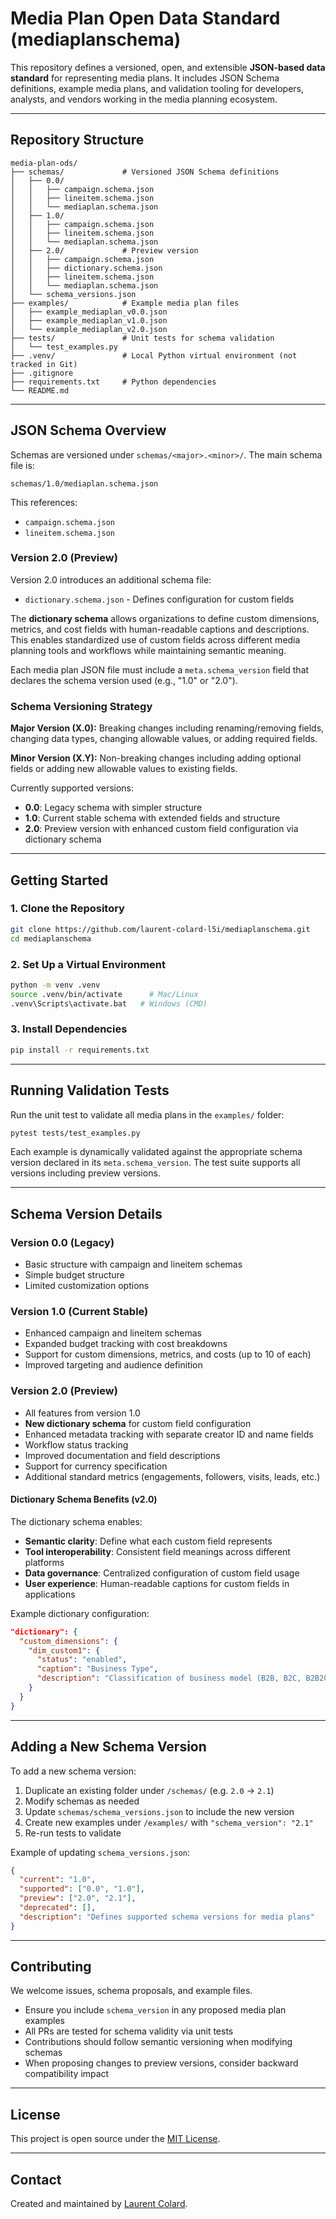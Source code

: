 # Media Plan Open Data Standard (mediaplanschema)

This repository defines a versioned, open, and extensible **JSON-based data standard** for representing media plans. It includes JSON Schema definitions, example media plans, and validation tooling for developers, analysts, and vendors working in the media planning ecosystem.

---

## Repository Structure

```
media-plan-ods/
├── schemas/             # Versioned JSON Schema definitions
│   ├── 0.0/
│   │   ├── campaign.schema.json
│   │   ├── lineitem.schema.json
│   │   └── mediaplan.schema.json
│   ├── 1.0/
│   │   ├── campaign.schema.json
│   │   ├── lineitem.schema.json
│   │   └── mediaplan.schema.json
│   ├── 2.0/             # Preview version
│   │   ├── campaign.schema.json
│   │   ├── dictionary.schema.json
│   │   ├── lineitem.schema.json
│   │   └── mediaplan.schema.json
│   └── schema_versions.json
├── examples/            # Example media plan files
│   ├── example_mediaplan_v0.0.json
│   ├── example_mediaplan_v1.0.json
│   └── example_mediaplan_v2.0.json
├── tests/               # Unit tests for schema validation
│   └── test_examples.py
├── .venv/               # Local Python virtual environment (not tracked in Git)
├── .gitignore
├── requirements.txt     # Python dependencies
└── README.md
```

---

## JSON Schema Overview

Schemas are versioned under `schemas/<major>.<minor>/`. The main schema file is:

```
schemas/1.0/mediaplan.schema.json
```

This references:
- `campaign.schema.json`
- `lineitem.schema.json`

### Version 2.0 (Preview)

Version 2.0 introduces an additional schema file:
- `dictionary.schema.json` - Defines configuration for custom fields

The **dictionary schema** allows organizations to define custom dimensions, metrics, and cost fields with human-readable captions and descriptions. This enables standardized use of custom fields across different media planning tools and workflows while maintaining semantic meaning.

Each media plan JSON file must include a `meta.schema_version` field that declares the schema version used (e.g., "1.0" or "2.0").

### Schema Versioning Strategy

**Major Version (X.0):** Breaking changes including renaming/removing fields, changing data types, changing allowable values, or adding required fields.

**Minor Version (X.Y):** Non-breaking changes including adding optional fields or adding new allowable values to existing fields.

Currently supported versions:
- **0.0**: Legacy schema with simpler structure
- **1.0**: Current stable schema with extended fields and structure
- **2.0**: Preview version with enhanced custom field configuration via dictionary schema

---

## Getting Started

### 1. Clone the Repository

```bash
git clone https://github.com/laurent-colard-l5i/mediaplanschema.git
cd mediaplanschema
```

### 2. Set Up a Virtual Environment

```bash
python -m venv .venv
source .venv/bin/activate      # Mac/Linux
.venv\Scripts\activate.bat   # Windows (CMD)
```

### 3. Install Dependencies

```bash
pip install -r requirements.txt
```

---

## Running Validation Tests

Run the unit test to validate all media plans in the `examples/` folder:

```bash
pytest tests/test_examples.py
```

Each example is dynamically validated against the appropriate schema version declared in its `meta.schema_version`. The test suite supports all versions including preview versions.

---

## Schema Version Details

### Version 0.0 (Legacy)
- Basic structure with campaign and lineitem schemas
- Simple budget structure
- Limited customization options

### Version 1.0 (Current Stable)
- Enhanced campaign and lineitem schemas
- Expanded budget tracking with cost breakdowns
- Support for custom dimensions, metrics, and costs (up to 10 of each)
- Improved targeting and audience definition

### Version 2.0 (Preview)
- All features from version 1.0
- **New dictionary schema** for custom field configuration
- Enhanced metadata tracking with separate creator ID and name fields
- Workflow status tracking
- Improved documentation and field descriptions
- Support for currency specification
- Additional standard metrics (engagements, followers, visits, leads, etc.)

#### Dictionary Schema Benefits (v2.0)
The dictionary schema enables:
- **Semantic clarity**: Define what each custom field represents
- **Tool interoperability**: Consistent field meanings across different platforms
- **Data governance**: Centralized configuration of custom field usage
- **User experience**: Human-readable captions for custom fields in applications

Example dictionary configuration:
```json
"dictionary": {
  "custom_dimensions": {
    "dim_custom1": {
      "status": "enabled",
      "caption": "Business Type",
      "description": "Classification of business model (B2B, B2C, B2B2C)"
    }
  }
}
```

---

## Adding a New Schema Version

To add a new schema version:

1. Duplicate an existing folder under `/schemas/` (e.g. `2.0` → `2.1`)
2. Modify schemas as needed
3. Update `schemas/schema_versions.json` to include the new version
4. Create new examples under `/examples/` with `"schema_version": "2.1"`
5. Re-run tests to validate

Example of updating `schema_versions.json`:
```json
{
  "current": "1.0",
  "supported": ["0.0", "1.0"],
  "preview": ["2.0", "2.1"],
  "deprecated": [],
  "description": "Defines supported schema versions for media plans"
}
```

---

## Contributing

We welcome issues, schema proposals, and example files.

- Ensure you include `schema_version` in any proposed media plan examples
- All PRs are tested for schema validity via unit tests
- Contributions should follow semantic versioning when modifying schemas
- When proposing changes to preview versions, consider backward compatibility impact

---

## License

This project is open source under the [MIT License](LICENSE).

---

## Contact

Created and maintained by [Laurent Colard](https://github.com/laurent-colard-l5i).